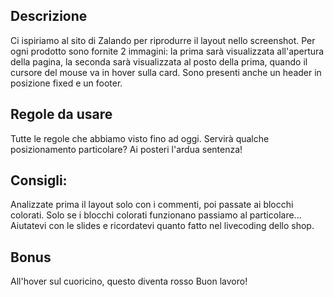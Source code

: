 ## Descrizione 
Ci ispiriamo al sito di Zalando per riprodurre il layout nello screenshot. Per ogni prodotto sono fornite 2 immagini: la prima sarà visualizzata all'apertura della pagina, la seconda sarà visualizzata al posto della prima, quando il cursore del mouse va in hover sulla card. Sono presenti anche un header in posizione fixed e un footer.

## Regole da usare
Tutte le regole che abbiamo visto fino ad oggi. Servirà qualche posizionamento particolare? Ai posteri l'ardua sentenza!

## Consigli: 
Analizzate prima il layout solo con i commenti, poi passate ai blocchi colorati. Solo se i blocchi colorati funzionano passiamo al particolare...
Aiutatevi con le slides e ricordatevi quanto fatto nel livecoding dello shop.

## Bonus
All'hover sul cuoricino, questo diventa rosso Buon lavoro!
